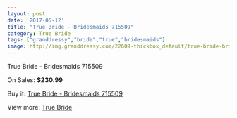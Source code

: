 ```yaml
---
layout: post
date: '2017-05-12'
title: "True Bride - Bridesmaids 715509"
category: True Bride
tags: ["granddressy","bride","true","bridesmaids"]
image: http://img.granddressy.com/22609-thickbox_default/true-bride-bridesmaids-715509.jpg
---
```

True Bride - Bridesmaids 715509

On Sales: **$230.99**
<a href="https://www.granddressy.com/en/true-bride/21557-true-bride-bridesmaids-715509.html"><amp-img layout="responsive" width="600" height="600" src="//img.granddressy.com/22609-thickbox_default/true-bride-bridesmaids-715509.jpg" alt="True Bride - Bridesmaids 715509 0" /></a>

Buy it: [True Bride - Bridesmaids 715509](https://www.granddressy.com/en/true-bride/21557-true-bride-bridesmaids-715509.html "True Bride - Bridesmaids 715509")

View more: [True Bride](https://www.granddressy.com/en/358-true-bride "True Bride")